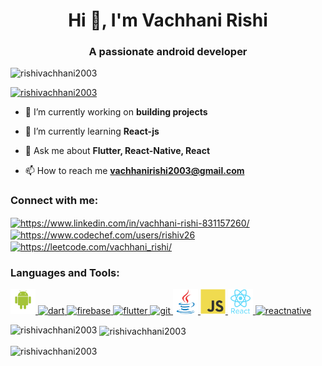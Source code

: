 <h1 align="center">Hi 👋, I'm Vachhani Rishi</h1>
<h3 align="center">A passionate android developer</h3>

<p align="left"> <img src="https://komarev.com/ghpvc/?username=rishivachhani2003&label=Profile%20views&color=0e75b6&style=flat" alt="rishivachhani2003" /> </p>

<p align="left"> <a href="https://github.com/ryo-ma/github-profile-trophy"><img src="https://github-profile-trophy.vercel.app/?username=rishivachhani2003" alt="rishivachhani2003" /></a> </p>

- 🔭 I’m currently working on **building projects**

- 🌱 I’m currently learning **React-js**

- 💬 Ask me about **Flutter, React-Native, React**

- 📫 How to reach me **vachhanirishi2003@gmail.com**

<h3 align="left">Connect with me:</h3>
<p align="left">
<a href="https://linkedin.com/in/https://www.linkedin.com/in/vachhani-rishi-831157260/" target="blank"><img align="center" src="https://raw.githubusercontent.com/rahuldkjain/github-profile-readme-generator/master/src/images/icons/Social/linked-in-alt.svg" alt="https://www.linkedin.com/in/vachhani-rishi-831157260/" height="30" width="40" /></a>
<a href="https://www.codechef.com/users/https://www.codechef.com/users/rishiv26" target="blank"><img align="center" src="https://cdn.jsdelivr.net/npm/simple-icons@3.1.0/icons/codechef.svg" alt="https://www.codechef.com/users/rishiv26" height="30" width="40" /></a>
<a href="https://www.leetcode.com/https://leetcode.com/vachhani_rishi/" target="blank"><img align="center" src="https://raw.githubusercontent.com/rahuldkjain/github-profile-readme-generator/master/src/images/icons/Social/leet-code.svg" alt="https://leetcode.com/vachhani_rishi/" height="30" width="40" /></a>
</p>

<h3 align="left">Languages and Tools:</h3>
<p align="left"> <a href="https://developer.android.com" target="_blank" rel="noreferrer"> <img src="https://raw.githubusercontent.com/devicons/devicon/master/icons/android/android-original-wordmark.svg" alt="android" width="40" height="40"/> </a> <a href="https://dart.dev" target="_blank" rel="noreferrer"> <img src="https://www.vectorlogo.zone/logos/dartlang/dartlang-icon.svg" alt="dart" width="40" height="40"/> </a> <a href="https://firebase.google.com/" target="_blank" rel="noreferrer"> <img src="https://www.vectorlogo.zone/logos/firebase/firebase-icon.svg" alt="firebase" width="40" height="40"/> </a> <a href="https://flutter.dev" target="_blank" rel="noreferrer"> <img src="https://www.vectorlogo.zone/logos/flutterio/flutterio-icon.svg" alt="flutter" width="40" height="40"/> </a> <a href="https://git-scm.com/" target="_blank" rel="noreferrer"> <img src="https://www.vectorlogo.zone/logos/git-scm/git-scm-icon.svg" alt="git" width="40" height="40"/> </a> <a href="https://www.java.com" target="_blank" rel="noreferrer"> <img src="https://raw.githubusercontent.com/devicons/devicon/master/icons/java/java-original.svg" alt="java" width="40" height="40"/> </a> <a href="https://developer.mozilla.org/en-US/docs/Web/JavaScript" target="_blank" rel="noreferrer"> <img src="https://raw.githubusercontent.com/devicons/devicon/master/icons/javascript/javascript-original.svg" alt="javascript" width="40" height="40"/> </a> <a href="https://reactjs.org/" target="_blank" rel="noreferrer"> <img src="https://raw.githubusercontent.com/devicons/devicon/master/icons/react/react-original-wordmark.svg" alt="react" width="40" height="40"/> </a> <a href="https://reactnative.dev/" target="_blank" rel="noreferrer"> <img src="https://reactnative.dev/img/header_logo.svg" alt="reactnative" width="40" height="40"/> </a> </p>

<p><img align="left" src="https://github-readme-stats.vercel.app/api/top-langs?username=rishivachhani2003&show_icons=true&locale=en&layout=compact" alt="rishivachhani2003" /></p>

<p>&nbsp;<img align="center" src="https://github-readme-stats.vercel.app/api?username=rishivachhani2003&show_icons=true&locale=en" alt="rishivachhani2003" /></p>

<p><img align="center" src="https://github-readme-streak-stats.herokuapp.com/?user=rishivachhani2003&" alt="rishivachhani2003" /></p>
